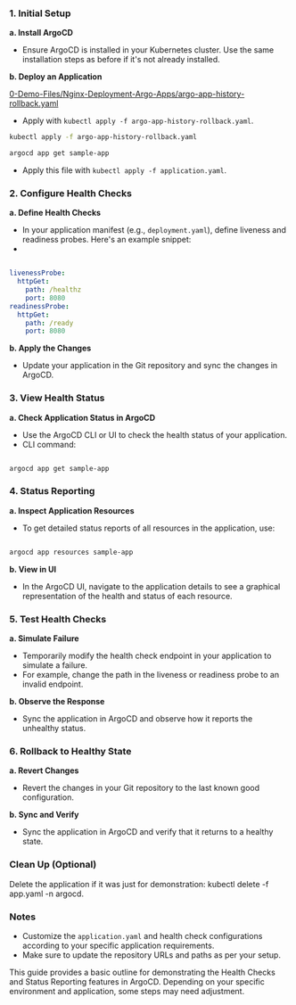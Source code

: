 ### 1. Initial Setup
**a. Install ArgoCD**


- Ensure ArgoCD is installed in your Kubernetes cluster. Use the same installation steps as before if it's not already installed.

**b. Deploy an Application**

[0-Demo-Files/Nginx-Deployment-Argo-Apps/argo-app-history-rollback.yaml](../0-Demo-Files/Nginx-Deployment-Argo-Apps/argo-app-history-rollback.yaml)

- Apply with `kubectl apply -f argo-app-history-rollback.yaml`.

 ```bash
kubectl apply -f argo-app-history-rollback.yaml

argocd app get sample-app

```

- Apply this file with `kubectl apply -f application.yaml`.

### 2. Configure Health Checks
**a. Define Health Checks**


- In your application manifest (e.g., `deployment.yaml`), define liveness and readiness probes. Here's an example snippet:
- 
```yaml

livenessProbe:
  httpGet:
    path: /healthz
    port: 8080
readinessProbe:
  httpGet:
    path: /ready
    port: 8080

```

**b. Apply the Changes**


- Update your application in the Git repository and sync the changes in ArgoCD.

### 3. View Health Status
**a. Check Application Status in ArgoCD**


- Use the ArgoCD CLI or UI to check the health status of your application.
- CLI command:

```bash

argocd app get sample-app

```

### 4. Status Reporting
**a. Inspect Application Resources**


- To get detailed status reports of all resources in the application, use:
 
```bash

argocd app resources sample-app

```

**b. View in UI**


- In the ArgoCD UI, navigate to the application details to see a graphical representation of the health and status of each resource.

### 5. Test Health Checks
**a. Simulate Failure**


- Temporarily modify the health check endpoint in your application to simulate a failure.
- For example, change the path in the liveness or readiness probe to an invalid endpoint.

**b. Observe the Response**


- Sync the application in ArgoCD and observe how it reports the unhealthy status.

### 6. Rollback to Healthy State
**a. Revert Changes**


- Revert the changes in your Git repository to the last known good configuration.

**b. Sync and Verify**


- Sync the application in ArgoCD and verify that it returns to a healthy state.


### Clean Up (Optional)
Delete the application if it was just for demonstration: kubectl delete -f app.yaml -n argocd.


### Notes

- Customize the `application.yaml` and health check configurations according to your specific application requirements.
- Make sure to update the repository URLs and paths as per your setup.

This guide provides a basic outline for demonstrating the Health Checks and Status Reporting features in ArgoCD. Depending on your specific environment and application, some steps may need adjustment.

